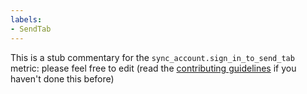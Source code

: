 ```yaml
---
labels:
- SendTab
---
```

This is a stub commentary for the `sync_account.sign_in_to_send_tab` metric: please feel free to edit (read the
[contributing guidelines](https://github.com/mozilla/glean-annotations/blob/main/CONTRIBUTING.md)
if you haven't done this before)
